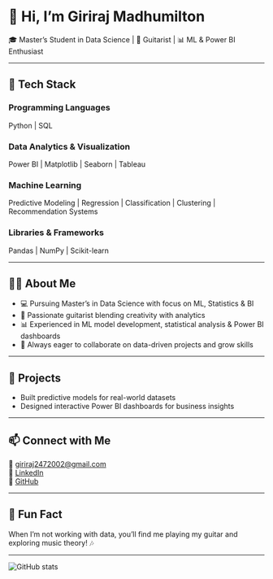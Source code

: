 # 👋 Hi, I’m **Giriraj Madhumilton**

🎓 Master’s Student in Data Science | 🎸 Guitarist | 📊 ML & Power BI Enthusiast

---

## 🚀 Tech Stack

### Programming Languages  
Python | SQL

### Data Analytics & Visualization  
Power BI | Matplotlib | Seaborn | Tableau

### Machine Learning  
Predictive Modeling | Regression | Classification | Clustering | Recommendation Systems

### Libraries & Frameworks  
Pandas | NumPy | Scikit-learn

---

## 👨‍💻 About Me

- 💻 Pursuing Master’s in Data Science with focus on ML, Statistics & BI  
- 🎸 Passionate guitarist blending creativity with analytics  
- 📊 Experienced in ML model development, statistical analysis & Power BI dashboards  
- 🚀 Always eager to collaborate on data-driven projects and grow skills  

---

## 📂 Projects

- Built predictive models for real-world datasets  
- Designed interactive Power BI dashboards for business insights

---

## 📫 Connect with Me

📧 giriraj2472002@gmail.com  
🔗 [LinkedIn](https://www.linkedin.com/in/giriraj-madhumilton-6a0991227)  
🐙 [GitHub](https://github.com/GirirajMadhumilton24)

---

## 🎸 Fun Fact

When I’m not working with data, you’ll find me playing my guitar and exploring music theory! 🎶

---

![GitHub stats](https://github-readme-stats.vercel.app/api?username=GirirajMadhumilton24&show_icons=true&theme=radical)
